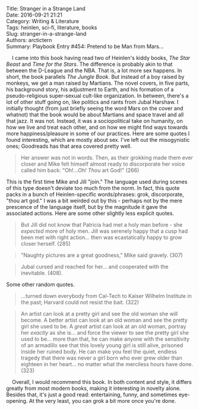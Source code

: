 Title: Stranger in a Strange Land   
Date: 2016-09-21 21:21  
Category: Writing & Literature  
Tags: heinlen, sci-fi, literature, books  
Slug: stranger-in-a-strange-land  
Authors: arctictern  
Summary: Playbook Entry #454: Pretend to be Man from Mars...  

&nbsp;&nbsp;&nbsp;&nbsp;I came into this book having read two of Heinlen's kiddy books, 
*The Star Beast* and *Time for the Stars*. The difference is probably 
akin to that between the D-League and the NBA. That is, a lot more sex 
happens. In short, the book parallels *The Jungle Book*. But instead 
of a boy raised by monkeys, we get a man raised by Martians. The novel 
covers, in five parts, his background story, his adjustment to Earth, and 
his formation of a pseudo-religious super-sexual cult-like organization. 
In between, there's a lot of other stuff going on, like politics and 
rants from Jubal Harshaw. I initially thought (from just briefly seeing 
the word Mars on the cover and whatnot) that the book would be about 
Martians and space travel and all that jazz. It was not. Instead, it was 
a sociopolitical take on humanity, on how we live and treat each other, 
and on how we might find ways towards more happiness/pleasure in some 
of our practices. Here are some quotes I found interesting, which are 
mostly about sex. I've left out the misogynistic ones; Goodreads has that
area covered pretty well.

> Her answer was not in words. Then, as their grokking made them ever 
closer and Mike felt himself almost ready to discorporate her voice 
called him back: "Oh!...*Oh! Thou* art God!" (266)

This is the first time Mike and Jill "join." The language used during 
scenes of this type doesn't deviate too much from the norm. In fact,
this quote packs in a bunch of Heinlen-specific words/phrases: grok, 
discorporate, "thou art god." I was a bit weirded out by this - perhaps
not by the mere prescence of the language itself, but by the magnitude 
it gave the associated actions. Here are some other slightly less 
explicit quotes.

> But Jill did not know that Patricia had met a holy man before - she 
*expected* more of holy men. Jill was serenely happy that a cusp had been 
met with right action... then was ecastatically happy to grow closer 
herself. (285)

> "Naughty pictures are a great goodness," Mike said gravely. (307)

> Jubal cursed and reached for her... and cooperated with the inevitable.
(408).

Some other random quotes.

> ...turned down everybody from Cal-Tech to Kaiser Wilhelm Institute in 
the past; Harvard could not resist the bait. (322)

> An artist can look at a pretty girl and see the old woman she will 
become. A better artist can look at an old woman and see the pretty girl
she used to be. A *great* artist can look at an old woman, portray her 
*exactly* as she is... and force the viewer to see the pretty girl 
she used to be... more than that, he can make anyone with the sensitivity
of an armadillo see that this lovely young girl is still alive, 
prisoned inside her ruined body. He can make you feel the quiet, endless 
tragedy that there was never a girl born who ever grew older than eighteen
in her heart... no matter what the merciless hours have done. (323)

&nbsp;&nbsp;&nbsp;&nbsp;Overall, I would recommend this book. In both content and style, it 
differs greatly from most modern books, making it interesting in 
novelty alone. Besides that, it's just a good read: entertaining, funny,
and sometimes eye-opening. At the very least, you can grok a bit more 
once you're done.
